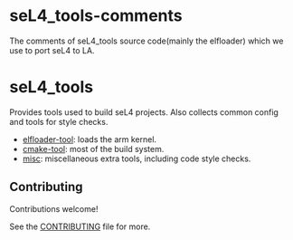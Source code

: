 <!--
     Copyright 2020, Data61, CSIRO (ABN 41 687 119 230)

     SPDX-License-Identifier: BSD-2-Clause
-->

# seL4\_tools-comments

The comments of seL4_tools source code(mainly the elfloader) which we use to port seL4 to LA.

# seL4\_tools

Provides tools used to build seL4 projects.
Also collects common config and tools for style checks.

* [elfloader-tool](elfloader-tool/): loads the arm kernel.
* [cmake-tool](cmake-tool/): most of the build system.
* [misc](misc/): miscellaneous extra tools, including code style checks.


## Contributing

Contributions welcome!

See the [CONTRIBUTING](.github/CONTRIBUTING.md) file for more.
